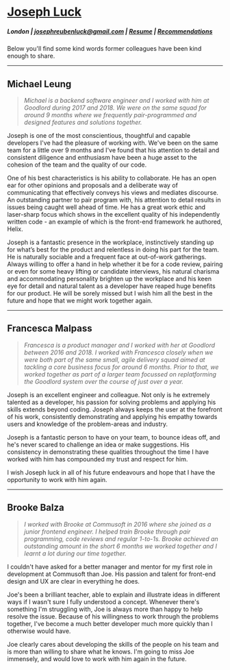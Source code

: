 # [Joseph Luck](./index)

##### London | josephreubenluck@gmail.com | [Resume](./resume) | [Recommendations](./recommendations)


Below you'll find some kind words former colleagues have been kind enough to share.

---

## Michael Leung

> _Michael is a backend software engineer and I worked with him at Goodlord during 2017 and 2018. We were on the same squad for around 9 months where we frequently pair-programmed and designed features and solutions together._

Joseph is one of the most conscientious, thoughtful and capable developers I've had the pleasure of working with. We've been on the same team for a little over 9 months and I've found that his attention to detail and consistent diligence and enthusiasm have been a huge asset to the cohesion of the team and the quality of our code.

One of his best characteristics is his ability to collaborate. He has an open ear for other opinions and proposals and a deliberate way of communicating that effectively conveys his views and mediates discourse. An outstanding partner to pair program with, his attention to detail results in issues being caught well ahead of time. He has a great work ethic and laser-sharp focus which shows in the excellent quality of his independently written code - an example of which is the front-end framework he authored, Helix.

Joseph is a fantastic presence in the workplace, instinctively standing up for what’s best for the product and relentless in doing his part for the team. He is naturally sociable and a frequent face at out-of-work gatherings. Always willing to offer a hand in help whether it be for a code review, pairing or even for some heavy lifting or candidate interviews, his natural charisma and accommodating personality brighten up the workplace and his keen eye for detail and natural talent as a developer have reaped huge benefits for our product. He will be sorely missed but I wish him all the best in the future and hope that we might work together again.

---

## Francesca Malpass

> _Francesca is a product manager and I worked with her at Goodlord between 2016 and 2018. I worked with Francesca closely when we were both part of the same small, agile delivery squad aimed at tackling a core business focus for around 6 months. Prior to that, we worked together as part of a larger team focussed on replatforming the Goodlord system over the course of just over a year._

Joseph is an excellent engineer and colleague. Not only is he extremely talented as a developer, his passion for solving problems and applying his skills extends beyond coding. Joseph always keeps the user at the forefront of his work, consistently demonstrating and applying his empathy towards users and knowledge of the problem-areas and industry.

Joseph is a fantastic person to have on your team, to bounce ideas off, and he's never scared to challenge an idea or make suggestions. His consistency in demonstrating these qualities throughout the time I have worked with him has compounded my trust and respect for him.

I wish Joseph luck in all of his future endeavours and hope that I have the opportunity to work with him again.

---

## Brooke Balza

> _I worked with Brooke at Commusoft in 2016 where she joined as a junior frontend engineer. I helped train Brooke through pair programming, code reviews and regular 1-to-1s. Brooke achieved an outstanding amount in the short 6 months we worked together and I learnt a lot during our time together._

I couldn't have asked for a better manager and mentor for my first role in development at Commusoft than Joe. His passion and talent for front-end design and UX are clear in everything he does.

Joe's been a brilliant teacher, able to explain and illustrate ideas in different ways if I wasn't sure I fully understood a concept. Whenever there's something I'm struggling with, Joe is always more than happy to help resolve the issue. Because of his willingness to work through the problems together, I've become a much better developer much more quickly than I otherwise would have.

Joe clearly cares about developing the skills of the people on his team and is more than willing to share what he knows. I'm going to miss Joe immensely, and would love to work with him again in the future.